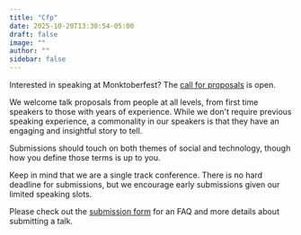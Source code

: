 ```yaml
---
title: "Cfp"
date: 2025-10-20T13:30:54-05:00
draft: false
image: ""
author: ""
sidebar: false
---
```


Interested in speaking at Monktoberfest? The [call for proposals](https://docs.google.com/forms/d/e/1FAIpQLSdfUg-AxEQJcf5qCj0WNGahkoYLBMChOo9_DGCTrQwlSt0T2A/viewform?formkey=dFJuRTRWNVRkSUhpcFhDR0lKb3htZ2c6MQ) is open.

We welcome talk proposals from people at all levels, from first time speakers to those with years of experience. While we don't require previous speaking experience, a commonality in our speakers is that they have an engaging and insightful story to tell.

Submissions should touch on both themes of social and technology, though how you define those terms is up to you.

Keep in mind that we are a single track conference. There is no hard deadline for submissions, but we encourage early submissions given our limited speaking slots.

Please check out the [submission form](https://docs.google.com/forms/d/e/1FAIpQLSdfUg-AxEQJcf5qCj0WNGahkoYLBMChOo9_DGCTrQwlSt0T2A/viewform?formkey=dFJuRTRWNVRkSUhpcFhDR0lKb3htZ2c6MQ) for an FAQ and more details about submitting a talk.
